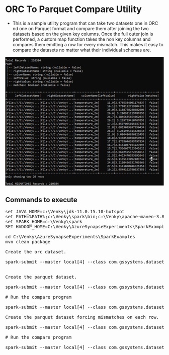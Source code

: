 # ORC To Parquet Compare Utility 

* This is a sample utility program that can take two datasets one in ORC nd one on Parquet format and compare them after joining the two datasets based on the given key columns. Once the full outer join is performed, a custom map function takes the non key columns and compares them emitting a row for every mismatch. This makes it easy to compare the datasets no matter what their individual schemas are. 

<img src="../../../../../../../differences_run.png" />

## Commands to execute

<pre>
set JAVA_HOME=c:\Venky\jdk-11.0.15.10-hotspot
set PATH=%PATH%;c:\Venky\spark\bin;c:\Venky\apache-maven-3.8.6\bin
set SPARK_HOME=c:\Venky\spark
SET HADOOP_HOME=C:\Venky\AzureSynapseExperiments\SparkExamples

cd C:\Venky\AzureSynapseExperiments\SparkExamples
mvn clean package

Create the orc dataset. 

spark-submit --master local[4] --class com.gssystems.dataset.compare.ORCFileCreator target\SparkExamples-1.0-SNAPSHOT.jar file:///C:/Venky/AzureSynapseExperiments/datafiles/spring_tx_temps_formatted/ file:///C:/Venky/AzureSynapseExperiments/datafiles/spring_tx_temps_orc/


Create the parquet dataset.

spark-submit --master local[4] --class com.gssystems.dataset.compare.ParquetFileCreator target\SparkExamples-1.0-SNAPSHOT.jar file:///C:/Venky/AzureSynapseExperiments/datafiles/spring_tx_temps_formatted/ file:///C:/Venky/AzureSynapseExperiments/datafiles/spring_tx_temps_parquet/

# Run the compare program

spark-submit --master local[4] --class com.gssystems.dataset.compare.CompareUtil target\SparkExamples-1.0-SNAPSHOT.jar file:///C:/Venky/AzureSynapseExperiments/datafiles/spring_tx_temps_orc/ file:///C:/Venky/AzureSynapseExperiments/datafiles/spring_tx_temps_parquet/ "latitude,longitude,time" file:///C:/Venky/AzureSynapseExperiments/datafiles/spring_tx_temps_orcpqcompare/

Create the parquet dataset forcing mismatches on each row.

spark-submit --master local[4] --class com.gssystems.dataset.compare.ParquetWithDifferencesCreator target\SparkExamples-1.0-SNAPSHOT.jar file:///C:/Venky/AzureSynapseExperiments/datafiles/spring_tx_temps_formatted/ file:///C:/Venky/AzureSynapseExperiments/datafiles/spring_tx_temps_parquet_withdiff/

# Run the compare program

spark-submit --master local[4] --class com.gssystems.dataset.compare.CompareUtil target\SparkExamples-1.0-SNAPSHOT.jar file:///C:/Venky/AzureSynapseExperiments/datafiles/spring_tx_temps_orc/ file:///C:/Venky/AzureSynapseExperiments/datafiles/spring_tx_temps_parquet_withdiff/ "latitude,longitude,time" file:///C:/Venky/AzureSynapseExperiments/datafiles/spring_tx_temps_orcpqcompare_withdiff/

</pre>

